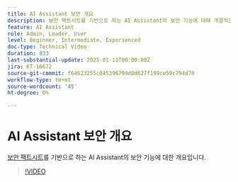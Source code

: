 ```yaml
---
title: AI Assistant 보안 개요
description: 보안 팩트시트를 기반으로 하는 AI Assistant의 보안 기능에 대해 개괄적으로 설명합니다.
feature: AI Assistant
role: Admin, Leader, User
level: Beginner, Intermediate, Experienced
doc-type: Technical Video
duration: 833
last-substantial-update: 2025-01-11T00:00:00Z
jira: KT-16672
source-git-commit: f64623255c045396799d0d627f199ce59c794d70
workflow-type: tm+mt
source-wordcount: '45'
ht-degree: 0%

---
```



# AI Assistant 보안 개요

<a href="https://www.adobe.com/content/dam/cc/en/trust-center/ungated/whitepapers/experience-cloud/adobe-ai-assistant-in-aep-security-fact-sheet.pdf">보안 팩트시트</a>를 기반으로 하는 AI Assistant의 보안 기능에 대한 개요입니다.

>[!VIDEO](https://video.tv.adobe.com/v/3441066/?learn=on&enablevpops)
